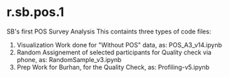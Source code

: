 # r.sb.pos.1
SB's first POS Survey Analysis
This containts three types of code files:
1. Visualization Work done for "Without POS" data, as: POS_A3_v14.ipynb
2. Random Assignement of selected participants for Quality check via phone, as: RandomSample_v3.ipynb
3. Prep Work for Burhan, for the Quality Check, as: Profiling-v5.ipynb
